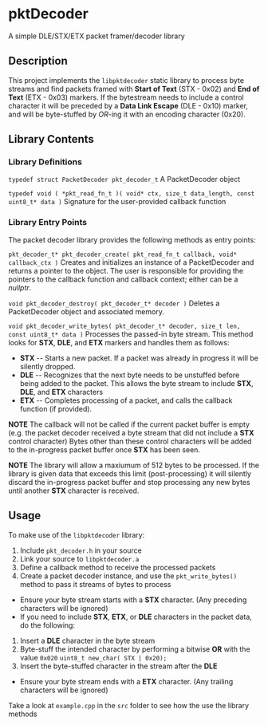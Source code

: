 # pktDecoder
A simple DLE/STX/ETX packet framer/decoder library

## Description
This project implements the `libpktdecoder` static library to process byte streams and find packets framed with **Start of Text** (STX - 0x02) and **End of Text** (ETX - 0x03) markers. If the bytestream needs to include a control character it will be preceded by a **Data Link Escape** (DLE - 0x10) marker, and will be byte-stuffed by *OR*-ing it with an encoding character (0x20).

## Library Contents
### Library Definitions
`typedef struct PacketDecoder pkt_decoder_t`
A PacketDecoder object

`typedef void ( *pkt_read_fn_t )( void* ctx, size_t data_length, const uint8_t* data )`
Signature for the user-provided callback function

### Library Entry Points
The packet decoder library provides the following methods as entry points:

`pkt_decoder_t* pkt_decoder_create( pkt_read_fn_t callback, void* callback_ctx )`
Creates and initializes an instance of a PacketDecoder and returns a pointer to the object. The user is responsible for providing the pointers to the callback function and callback context; either can be a *nullptr*.

`void pkt_decoder_destroy( pkt_decoder_t* decoder )`
Deletes a PacketDecoder object and associated memory.

`void pkt_decoder_write_bytes( pkt_decoder_t* decoder, size_t len, const uint8_t* data )`
Processes the passed-in byte stream. This method looks for **STX**, **DLE**, and **ETX** markers and handles them as follows:
- **STX** -- Starts a new packet. If a packet was already in progress it will be silently dropped.
- **DLE** -- Recognizes that the next byte needs to be unstuffed before being added to the packet. This allows the byte stream to include **STX**, **DLE**, and **ETX** characters
- **ETX** -- Completes processing of a packet, and calls the callback function (if provided). 

**NOTE** The callback will not be called if the current packet buffer is empty (e.g. the packet decoder received a byte stream that did not include a **STX** control character)
Bytes other than these control characters will be added to the in-progress packet buffer once **STX** has been seen.

**NOTE** The library will allow a maxiumum of 512 bytes to be processed. If the library is given data that exceeds this limit (post-processing) it will silently discard the in-progress packet buffer and stop processing any new bytes until another **STX** character is received.

## Usage
To make use of the `libpktdecoder` library:
1. Include `pkt_decoder.h` in your source
1. Link your source to `libpktdecoder.a`
1. Define a callback method to receive the processed packets
1. Create a packet decoder instance, and use the `pkt_write_bytes()` method to pass it streams of bytes to process
- Ensure your byte stream starts with a **STX** character. (Any preceding characters will be ignored)
- If you need to include **STX**, **ETX**, or **DLE** characters in the packet data, do the following:
1. Insert a **DLE** character in the byte stream
1. Byte-stuff the intended character by performing a bitwise **OR** with the value `0x020`
`uint8_t new_char( STX | 0x20);`
1. Insert the byte-stuffed character in the stream after the **DLE** 
- Ensure your byte stream ends with a **ETX** character. (Any trailing characters will be ignored)

Take a look at `example.cpp` in the `src` folder to see how the use the library methods
